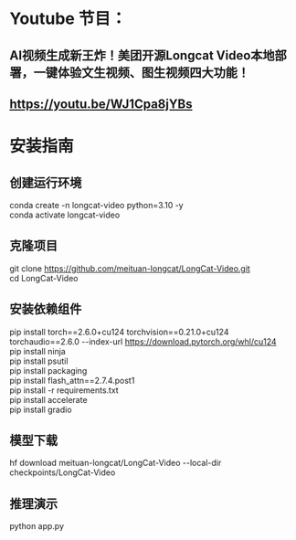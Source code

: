 # Youtube 节目：
## AI视频生成新王炸！美团开源Longcat Video本地部署，一键体验文生视频、图生视频四大功能！
## https://youtu.be/WJ1Cpa8jYBs

# 安装指南
## 创建运行环境
conda create -n longcat-video python=3.10 -y  
conda activate longcat-video   

## 克隆项目
git clone https://github.com/meituan-longcat/LongCat-Video.git  
cd LongCat-Video  

## 安装依赖组件
pip install torch==2.6.0+cu124 torchvision==0.21.0+cu124 torchaudio==2.6.0 --index-url https://download.pytorch.org/whl/cu124  
pip install ninja  
pip install psutil  
pip install packaging  
pip install flash_attn==2.7.4.post1  
pip install -r requirements.txt  
pip install accelerate  
pip install gradio        

## 模型下载
hf download meituan-longcat/LongCat-Video --local-dir checkpoints/LongCat-Video  
  
## 推理演示
python app.py     

  












 

















